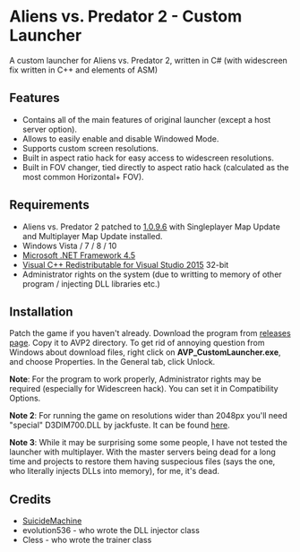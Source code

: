 Aliens vs. Predator 2 - Custom Launcher
============
A custom launcher for Aliens vs. Predator 2, written in C# (with widescreen fix written in C++ and elements of ASM)

Features
--------
  * Contains all of the main features of original launcher (except a host server option).
  * Allows to easily enable and disable Windowed Mode.
  * Supports custom screen resolutions.
  * Built in aspect ratio hack for easy access to widescreen resolutions.
  * Built in FOV changer, tied directly to aspect ratio hack (calculated as the most common Horizontal+ FOV).
  
Requirements
-------
 * Aliens vs. Predator 2 patched to [1.0.9.6](http://pcgamingwiki.com/wiki/Aliens_versus_Predator_2#Patches) with Singleplayer Map Update and Multiplayer Map Update installed.
 * Windows Vista / 7 / 8 / 10
 * [Microsoft .NET Framework 4.5](https://www.microsoft.com/en-US/download/details.aspx?id=30653)
 * [Visual C++ Redistributable for Visual Studio 2015](https://www.microsoft.com/en-US/download/details.aspx?id=48145) 32-bit
 * Administrator rights on the system (due to writting to memory of other program / injecting DLL libraries etc.)
  
Installation
-------
Patch the game if you haven't already. Download the program from [releases page](https://github.com/SuiMachine/AVP2-Custom-Launcher/releases). Copy it to AVP2 directory. To get rid of annoying question from Windows about download files, right click on **AVP_CustomLauncher.exe**, and choose Properties. In the General tab, click Unlock. 

**Note**: For the program to work properly, Administrator rights may be required (especially for Widescreen hack). You can set it in Compatibility Options.

**Note 2**: For running the game on resolutions wider than 2048px you'll need "special" D3DIM700.DLL by jackfuste. It can be found [here](http://www.wsgf.org/forums/viewtopic.php?p=155982#p155982).

**Note 3**: While it may be surprising some some people, I have not tested the launcher with multiplayer. With the master servers being dead for a long time and projects to restore them having suspecious files (says the one, who literally injects DLLs into memory), for me, it's dead.

Credits
-------
* [SuicideMachine](http://www.twitch.tv/suicidemachine/)
* evolution536 - who wrote the DLL injector class
* Cless - who wrote the trainer class